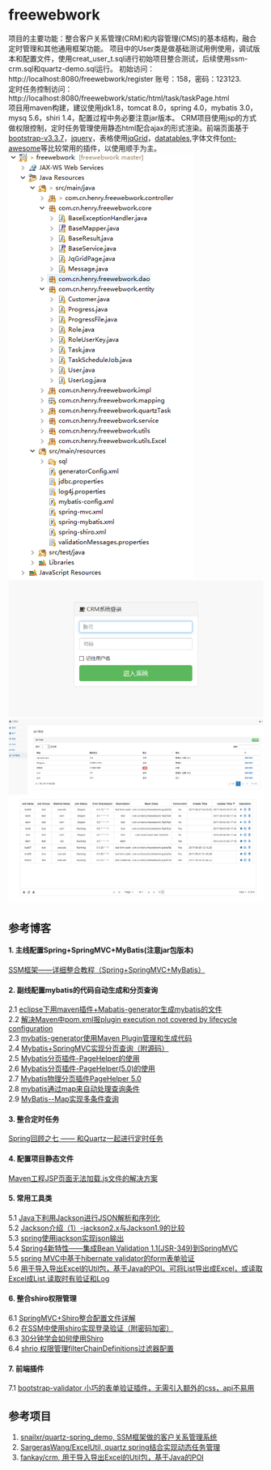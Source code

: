 # freewebwork
项目的主要功能：整合客户关系管理(CRM)和内容管理(CMS)的基本结构，融合定时管理和其他通用框架功能。
项目中的User类是做基础测试用例使用，调试版本和配置文件，使用creat_user_t.sql进行初始项目整合测试，后续使用ssm-crm.sql和quartz-demo.sql运行。
初始访问：http://localhost:8080/freewebwork/register 账号：158，密码：123123.<br>
定时任务控制访问：http://localhost:8080/freewebwork/static/html/task/taskPage.html <br>
项目用maven构建，建议使用jdk1.8，tomcat 8.0，spring 4.0，mybatis 3.0，mysq 5.6，shiri 1.4，配置过程中务必要注意jar版本。
CRM项目使用jsp的方式做权限控制，定时任务管理使用静态html配合ajax的形式渲染。前端页面基于[bootstrap-v3.3.7](http://www.bootcss.com/)，[jquery](https://jquery.com/)，表格使用[jqGrid](http://www.guriddo.net/demo/bootstrap/)，[datatables](https://datatables.net/examples/),字体文件[font-awesome](http://fontawesome.dashgame.com/)等比较常用的插件，以使用顺手为主。
![project_frame](https://github.com/Hlingoes/freewebwork/blob/master/introduction/project_frame.png)
![login_page](https://github.com/Hlingoes/freewebwork/blob/master/introduction/login_page.png)
![user_manage](https://github.com/Hlingoes/freewebwork/blob/master/introduction/user_manage.png)
![quartz_task](https://github.com/Hlingoes/freewebwork/blob/master/introduction/quartz_task.png)
## 参考博客
#### 1. 主线配置Spring+SpringMVC+MyBatis(注意jar包版本)
[SSM框架——详细整合教程（Spring+SpringMVC+MyBatis）](http://blog.csdn.net/zhshulin/article/details/37956105) 
#### 2. 副线配置mybatis的代码自动生成和分页查询
2.1 [eclipse下用maven插件+Mabatis-generator生成mybatis的文件](http://blog.csdn.net/donggang1992/article/details/50847484)<br>
2.2 [ 解决Maven中pom.xml报plugin execution not covered by lifecycle configuration ](http://blog.csdn.net/zouxucong/article/details/53786752)<br>
2.3 [mybatis-generator使用Maven Plugin管理和生成代码](http://liyunpeng.iteye.com/blog/1987818)<br>
2.4 [Mybatis+SpringMVC实现分页查询（附源码）](http://www.cnblogs.com/zhangtan/p/5846955.html)<br>
2.5 [Mybatis分页插件-PageHelper的使用](http://blog.csdn.net/u012728960/article/details/50791343)<br>
2.6 [Mybatis分页插件-PageHelper(5.0)的使用](http://blog.csdn.net/u014695188/article/details/65629225)<br>
2.7 [Mybatis物理分页插件PageHelper 5.0](http://blog.csdn.net/wzyxdwll/article/details/66473466)<br>
2.8 [mybatis通过map来自动处理查询条件](http://www.jianshu.com/p/e33993f328f3)<br>
2.9 [MyBatis--Map实现多条件查询](http://blog.csdn.net/sinat_27115575/article/details/70144177)
#### 3. 整合定时任务
[Spring回顾之七 —— 和Quartz一起进行定时任务](http://veiking.iteye.com/blog/2371511)
#### 4. 配置项目静态文件
[Maven工程JSP页面无法加载.js文件的解决方案](http://blog.csdn.net/javaee_sunny/article/details/52513160)
#### 5. 常用工具类
5.1 [Java下利用Jackson进行JSON解析和序列化](http://blog.csdn.net/accountwcx/article/details/24585987)<br>
5.2 [Jackson介绍（1）-jackson2.x与Jackson1.9的比较](http://blog.csdn.net/u011179993/article/details/46454059)<br>
5.3 [spring使用jackson实现json输出](http://blog.chinaunix.net/uid-192452-id-3967223.html)<br>
5.4 [Spring4新特性——集成Bean Validation 1.1(JSR-349)到SpringMVC](http://jinnianshilongnian.iteye.com/blog/1990081)<br>
5.5 [spring MVC中基于hibernate validator的form表单验证](http://blog.csdn.net/wuyt2008/article/details/8597312)<br>
5.6 [用于导入导出Excel的Util包，基于Java的POI。可将List<Bean>导出成Excel，或读取Excel成List<Bean>,读取时有验证和Log](https://github.com/SargerasWang/ExcelUtil)
#### 6. 整合shiro权限管理
6.1 [SpringMVC+Shiro整合配置文件详解](http://blog.csdn.net/dawangxiong123/article/details/53020424)<br>
6.2 [在SSM中使用shiro实现登录验证（附密码加密）](http://blog.csdn.net/xiangwanpeng/article/details/54793768)<br>
6.3 [30分钟学会如何使用Shiro](https://www.cnblogs.com/learnhow/p/5694876.html)<br>
6.4 [shrio 权限管理filterChainDefinitions过滤器配置 ](http://www.cppblog.com/guojingjia2006/archive/2014/05/14/206956.html)
#### 7. 前端插件
7.1 [bootstrap-validator 小巧的表单验证插件，无需引入额外的css，api不易用](https://github.com/1000hz/bootstrap-validator)

## 参考项目
1. [snailxr/quartz-spring_demo, SSM框架做的客户关系管理系统](https://github.com/fankay/crm)<br>
2. [SargerasWang/ExcelUtil, quartz spring结合实现动态任务管理](https://github.com/snailxr/quartz-spring_demo)<br>
3. [fankay/crm, 用于导入导出Excel的Util包，基于Java的POI](https://github.com/snailxr/quartz-spring_demo)